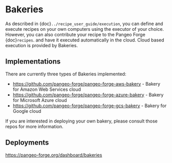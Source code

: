 # Bakeries

As described in {doc}`../recipe_user_guide/execution`, you can define and execute recipes on your
own computers using the executor of your choice.
However, you can also contribute your recipe to the Pangeo Forge {doc}`recipes`.
and have it executed automatically in the cloud.
Cloud based execution is provided by Bakeries.

## Implementations

There are currently three types of Bakeries implemented:

- <https://github.com/pangeo-forge/pangeo-forge-aws-bakery> -
  Bakery for Amazon Web Services cloud
- <https://github.com/pangeo-forge/pangeo-forge-azure-bakery> -
  Bakery for Microsoft Azure cloud
- <https://github.com/pangeo-forge/pangeo-forge-gcs-bakery> -
  Bakery for Google cloud


If you are interested in deploying your own bakery, please consult those repos
for more information.

## Deployments

<https://pangeo-forge.org/dashboard/bakeries>
